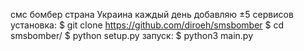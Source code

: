 смс бомбер страна Украина каждый день добавляю ±5 сервисов
установка:
$ git clone https://github.com/diroeh/smsbomber
$ cd smsbomber/
$ python setup.py
запуск:
$ python3 main.py
